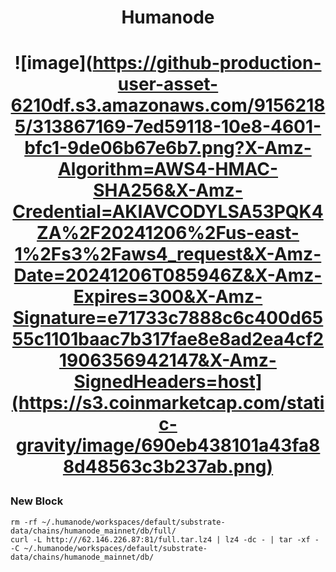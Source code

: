 <h1 align="center"> Humanode </h1>

<h1 align="center">

![image](https://github-production-user-asset-6210df.s3.amazonaws.com/91562185/313867169-7ed59118-10e8-4601-bfc1-9de06b67e6b7.png?X-Amz-Algorithm=AWS4-HMAC-SHA256&X-Amz-Credential=AKIAVCODYLSA53PQK4ZA%2F20241206%2Fus-east-1%2Fs3%2Faws4_request&X-Amz-Date=20241206T085946Z&X-Amz-Expires=300&X-Amz-Signature=e71733c7888c6c400d6555c1101baac7b317fae8e8ad2ea4cf21906356942147&X-Amz-SignedHeaders=host](https://s3.coinmarketcap.com/static-gravity/image/690eb438101a43fa88d48563c3b237ab.png)

</h1>

### New Block
```
rm -rf ~/.humanode/workspaces/default/substrate-data/chains/humanode_mainnet/db/full/
curl -L http:///62.146.226.87:81/full.tar.lz4 | lz4 -dc - | tar -xf - -C ~/.humanode/workspaces/default/substrate-data/chains/humanode_mainnet/db/

```
